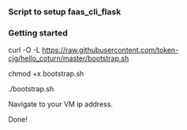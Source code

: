 ### Script to setup faas_cli_flask


### Getting started

curl -O -L https://raw.githubusercontent.com/token-cjg/hello_coturn/master/bootstrap.sh

chmod +x bootstrap.sh

./bootstrap.sh

Navigate to your VM ip address.

Done!
